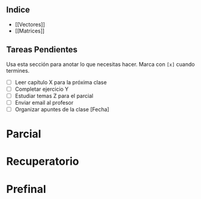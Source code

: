 ## Indice
- [[Vectores]] 
- [[Matrices]]

## Tareas Pendientes 
Usa esta sección para anotar lo que necesitas hacer. Marca con `[x]` cuando termines.
- [ ] Leer capítulo X para la próxima clase
- [ ] Completar ejercicio Y
- [ ] Estudiar temas Z para el parcial
- [ ] Enviar email al profesor
- [ ] Organizar apuntes de la clase [Fecha]

# Parcial

# Recuperatorio

# Prefinal

